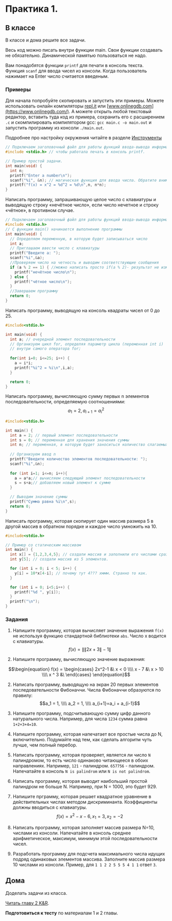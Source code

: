 # Практика 1.

## В классе

В классе и дома решите все задачи.

Весь код можно писать внутри функции main. 
Свои функции создавать не обязательно. 
Динамической памятью пользоваться не надо.

Вам понадобятся функции `printf` для печати в консоль текста.  
Функция `scanf` для ввода чисел из консоли. Когда пользователь нажимает на Enter число считается введеным.

### Примеры

Для начала попробуйте скопировать и запустить эти примеры. 
Можете использовать онлайн компиляторы [repl.it](https://repl.it/) или [www.onlinegdb.com](https://www.onlinegdb.com/). 
А можете открыть любой текстовый редактор, вставить туда код из примера, сохранить его с расширением `.c` и скомпилировать компилятором gcc: `gcc main.c -o main.out` и запустить программу из консоли `./main.out`.

Подробнее про настройку окружения читайте в разделе [Инструменты](tools.html)

```c
// Подключаем заголовочный файл для работы функций ввода-вывода информации
#include <stdio.h> // чтобы работала печать в консоль printf.

// Пример простой задачи.
int main(void) {
  int n;
  printf("Enter a number\n");
  scanf("%i", &n); // магическая функция для ввода числа. Обратите внимание на знак & перед именем переменной. Мы обсудим это позже на лекциях.
  printf("f(x) = x^2 = %d^2 = %d\n",n, n*n);
}
```

Написать программу, запрашивающую целое число с клавиатуры и выводящую строку «нечётное число», если
число нечетное и строку «чётное», в противном случае.

```c
// Подключаем заголовочный файл для работы функций ввода-вывода информации
#include <stdio.h>
// С функции main() начинается выполнение программы
int main(void) {
  // Определяем переменную, в которую будет записываться число
  int a;
  // Приглашаем ввести число с клавиатуры
  printf("Введите a: ");
  scanf("%i",&a);
  //Проверяем число на четность и выводим соответствующие сообщения
  if (a % 2 == 1) { //можно написать просто if(a % 2)- результат не изменится
    printf("нечётное число\n");
  } else {
    printf("чётное число\n");
  }
  //Завершаем программу
  return 0;
}
```

Написать программу, выводящую на консоль квадраты чисел от 0 до 25.

```c
#include<stdio.h>

int main(void) {
  int a; // очередной элемент последовательности
  // Организуем цикл for, определяя параметр цикла (переменная int i)
  // внутри самого оператора for;
  
  for(int i=0; i<=25; i++) {
    a = i*i;
    printf("%i^2 = %i\n",i,a);
  }

  return 0;
}
```

Написать программу, вычисляющую сумму первых n элементов последовательности, определяемую
соотношениями: $$a_1 = 2, a_{i+1} = a_{i}^2$$

```c
#include<stdio.h>

int main() {
  int a = 2; // первый элемент последовательности
  int s = 0; // переменная для хранения значения суммы
  int n; // переменная, в которую будет заноситься количество слагаемых
  
  // Организуем ввод n
  printf("Введите количество элементов последовательности: ");
  scanf("%i",&n);
  
  for (int i=1; i<=n; i++){
    a = a*a;// вычисляем следующий элемент последовательности
    s = s+a;// добавляем новый элемент к сумме
  }

  // Выводим значение суммы
  printf("Сумма равна %i\n",s);
  return 0;
}
```

Написать программу, которая скопирует один массив размера 5 в другой массив в обратном порядке и каждое число умножить на 10.

```c
#include<stdio.h>

// Пример со статическим массивом
int main() {
  int x[] = {1,2,3,4,5}; // создали массив и заполнили его числами сразу. Его размер будет равен количеству чисел в блоке инициализации в фигурных скобках.
  int y[5]; // создали массив из 5 элементов.

  for (int i = 0; i < 5; i++) {
    y[i] = 10*x[4-i]; // почему тут 4??? хммм. Странно то как.
  }

  for (int i = 0; i<5;i++) {
    printf("%d ", y[i]);
  }
  printf("\n");
}
```

### Задания

1. Напишите программу, которая вычисляет значение выражения `f(x)` не используя функцию стандартной библиотеки `abs`. Число x водится с клавиатуры. $$f(x) = \| \| 2x+3 \| -1 \| $$ 

2. Напишите программу, вычисляющую значение выражения: 

$$\begin{equation}
  f(x) = \begin{cases}
    2x^2-1 &\ x < 0 \\\\
    x - 7 &\ x > 10 \\\\
    x ^ 3 &\
  \end{cases}
\end{equation}$$

2. Написать программу, выводящую на экран 20 первых элементов последовательности Фибоначчи. Числа Фибоначчи образуются по правилу: $$a_1 = 1, \\\\ a_2 = 1, \\\\ a_{i+1}=a_i + a_{i-1}$$

3. Напишите программу, подсчитывающую сумму цифр данного натурального числа. Например, для числа `1234` сумма равна `1+2+3+4=10`.

4. Напишите программу, которая напечатает все простые числа до N, включительно. Подумайте над тем, как сделать алгоритм чуть лучше, чем полный перебор.

5. Написать программу, которая проверяет, является ли число `N` палиндромом, то есть число одинаково читающееся в обоих направлениях. Например, `121` - палиндром. `657756` - палиндром. Напечатайте в консоль `N is palindrom` или `N is not palindrom`.

6. Написать программу, которая выводит наибольший простой палиндром не больше N. Например, при N = 1000, это будет 929. 
  
7. Напишите прграмму, которая решает квадратное уравнение в действительных числах методом дискриминанта. Коэффициенты должны вводиться с клавиатуры. $$f(x) = x^2 -x -6, x_1=3, x_2=-2$$

8. Написать программу, которая заполняет массив размера N=10, числами из консоли. Напечатайте в консоль среднее арифметическое, максимум, минимум этой последовательности чисел.

9. Разработать программу для подсчета максимального числа
идущих подряд одинаковых элементов массива. Заполните массив размера 10 числами из консоли. Пример, для `1 1 2 2 5 5 5 4 1 1` ответ `3`.

## Дома

Доделать задачи из класса.

[Читать главу 2 K&R](http://givi.olnd.ru/kr2/02.html).

**Подготовиться к тесту** по материалам 1 и 2 главы.


